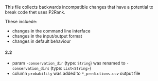 
This file collects backwards incompatible changes that have a potential to break code thet uses P2Rank.

These incluede:

* changes in the command line interface 
* changes in the input/output format
* changes in default behaviour



#### 2.2

* param `-conservation_dir` (type: `String`) was renamed to `-conservation_dirs` (type: `List<String>`)
* column `probability` was added to `*_predictions.csv` output file
